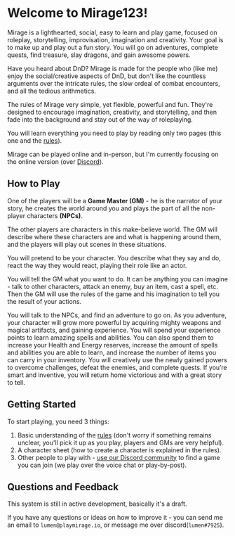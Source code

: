 # Welcome to Mirage123!
Mirage is a lighthearted, social, easy to learn and play game, focused on roleplay, storytelling, improvisation, imagination and creativity. Your goal is to make up and play out a fun story. You will go on adventures, complete quests, find treasure, slay dragons, and gain awesome powers.

Have you heard about DnD? Mirage is made for the people who (like me) enjoy the social/creative aspects of DnD, but don't like the countless arguments over the intricate rules, the slow ordeal of combat encounters, and all the tedious arithmetics.

The rules of Mirage very simple, yet flexible, powerful and fun. They're designed to encourage imagination, creativity, and storytelling, and then fade into the background and stay out of the way of roleplaying.

You will learn everything you need to play by reading only two pages (this one and the [rules](/rules)).

Mirage can be played online and in-person, but I'm currently focusing on the online version (over [Discord](https://discord.gg/zt4N23d)).

## How to Play
One of the players will be a **Game Master (GM)** - he is the narrator of your story, he creates the world around you and plays the part of all the non-player characters **(NPCs)**.

The other players are characters in this make-believe world. The GM will describe where these characters are and what is happening around them, and the players will play out scenes in these situations.

You will pretend to be your character. You describe what they say and do, react the way they would react, playing their role like an actor.

You will tell the GM what you want to do. It can be anything you can imagine - talk to other characters, attack an enemy, buy an item, cast a spell, etc. Then the GM will use the rules of the game and his imagination to tell you the result of your actions.

You will talk to the NPCs, and find an adventure to go on. As you adventure, your character will grow more powerful by acquiring mighty weapons and magical artifacts, and gaining experience. You will spend your experience points to learn amazing spells and abilities. You can also spend them to increase your Health and Energy reserves, increase the amount of spells and abilities you are able to learn, and increase the number of items you can carry in your inventory. You will creatively use the newly gained powers to overcome challenges, defeat the enemies, and complete quests. If you’re smart and inventive, you will return home victorious and with a great story to tell.

## Getting Started

To start playing, you need 3 things:

1. Basic understanding of the [rules](/rules) (don't worry if something remains unclear, you'll pick it up as you play, players and GMs are very helpful).
2. A character sheet (how to create a character is explained in the rules).
3. Other people to play with - [use our Discord community](https://discord.gg/zt4N23d) to find a game you can join  (we play over the voice chat or play-by-post).

## Questions and Feedback

This system is still in active development, basically it's a draft.

If you have any questions or ideas on how to improve it - you can send me an email to `lumen@playmirage.io`, or message me over discord(`lumen#7925`).
